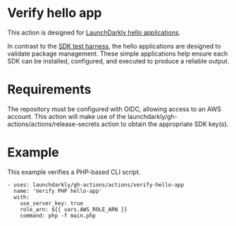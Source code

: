 # Verify hello app

This action is designed for [LaunchDarkly hello applications](https://github.com/launchdarkly?q=topic%3Alaunchdarkly-demo&type=all&language=&sort=name).

In contrast to the [SDK test harness](https://github.com/launchdarkly/sdk-test-harness), the hello applications are designed to validate package management. These simple applications help ensure each SDK can be installed, configured, and executed to produce a reliable output.

# Requirements

The repository must be configured with OIDC, allowing access to an AWS account. This action will make use of the launchdarkly/gh-actions/actions/release-secrets action to obtain the appropriate SDK key(s).

# Example

This example verifies a PHP-based CLI script.
```
- uses: launchdarkly/gh-actions/actions/verify-hello-app
  name: 'Verify PHP hello-app'
  with:
    use_server_key: true
    role_arn: ${{ vars.AWS_ROLE_ARN }}
    command: php -f main.php
```
